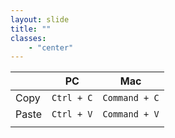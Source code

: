 ```yaml
---
layout: slide
title: ""
classes:
    - "center"
---
```


<!--
TODO:
- Do we need this slide?
- How do we make it better?
- Needs background image?
- Does it need a title?
-->


<!--## Copy & Paste-->

|       |     PC     |      Mac      |
|-------|:----------:|:-------------:|
| Copy  | `Ctrl + C` | `Command + C` |
| Paste | `Ctrl + V` | `Command + V` |
|       |            |               |
